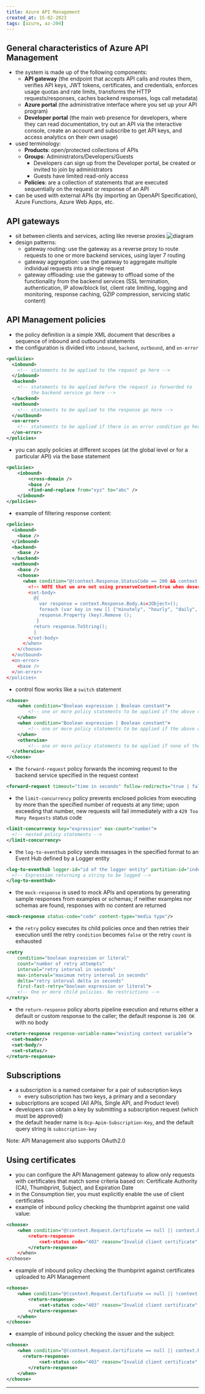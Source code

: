 ```yaml
---
title: Azure API Management
created_at: 15-02-2023
tags: [azure, az-204]
---
```


## General characteristics of Azure API Management

- the system is made up of the following components:
  - **API gateway** (the endpoint that accepts API calls and routes them, verifies API keys, JWT tokens, certificates, and credentials, enforces usage quotas and rate limits, transforms the HTTP requests/responses, caches backend responses, logs call metadata)
  - **Azure portal** (the administrative interface where you set up your API program)
  - **Developer portal** (the main web presence for developers, where they can read documentation, try out an API via the interactive console, create an account and subscribe to get API keys, and access analytics on their own usage)
- used terminology:
  - **Products**: open/protected collections of APIs
  - **Groups**: Administrators/Developers/Guests
    - Developers can sign up from the Developer portal, be created or invited to join by administrators
    - Guests have limited read-only access
  - **Policies**: are a collection of statements that are executed sequentially on the request or response of an API
- can be used with external APIs (by importing an OpenAPI Specification), Azure Functions, Azure Web Apps, etc.

## API gateways

- sit between clients and services, acting like reverse proxies ![diagram](./../media/20230215193118.png)
- design patterns:
  - gateway routing: use the gateway as a reverse proxy to route requests to one or more backend services, using layer 7 routing
  - gateway aggregation: use the gateway to aggregate multiple individual requests into a single request
  - gateway offloading: use the gateway to offload some of the functionality from the backend services (SSL termination, authentication, IP allow/block list, client rate limiting, logging and monitoring, response caching, GZIP compression, servicing static content)

## API Management policies

- the policy definition is a simple XML document that describes a sequence of inbound and outbound statements
- the configuration is divided into `inbound`, `backend`, `outbound`, and `on-error`

```xml
<policies>
  <inbound>
    <!-- statements to be applied to the request go here -->
  </inbound>
  <backend>
    <!-- statements to be applied before the request is forwarded to
         the backend service go here -->
  </backend>
  <outbound>
    <!-- statements to be applied to the response go here -->
  </outbound>
  <on-error>
    <!-- statements to be applied if there is an error condition go here -->
  </on-error>
</policies>
```

- you can apply policies at different scopes (at the global level or for a particular API) via the base statement

```xml
<policies>
    <inbound>
        <cross-domain />
        <base />
        <find-and-replace from="xyz" to="abc" />
    </inbound>
</policies>
```

- example of filtering response content:

```xml
<policies>
  <inbound>
    <base />
  </inbound>
  <backend>
    <base />
  </backend>
  <outbound>
    <base />
    <choose>
      <when condition="@(context.Response.StatusCode == 200 && context.Product.Name.Equals("Starter"))">
        <!-- NOTE that we are not using preserveContent=true when deserializing the response body stream into a JSON object since we don't intend to access it again. See details on https://learn.microsoft.com/azure/api-management/api-management-transformation-policies#SetBody -->
        <set-body>
          @{
            var response = context.Response.Body.As<JObject>();
            foreach (var key in new [] {"minutely", "hourly", "daily", "flags"}) {
            response.Property (key).Remove ();
           }
          return response.ToString();
          }
        </set-body>
      </when>
    </choose>
  </outbound>
  <on-error>
    <base />
  </on-error>
</policies>
```

- control flow works like a `switch` statement

```xml
<choose>
    <when condition="Boolean expression | Boolean constant">
        <!-- one or more policy statements to be applied if the above condition is true  -->
    </when>
    <when condition="Boolean expression | Boolean constant">
        <!-- one or more policy statements to be applied if the above condition is true  -->
    </when>
    <otherwise>
        <!-- one or more policy statements to be applied if none of the above conditions are true  -->
  </otherwise>
</choose>
```

- the `forward-request` policy forwards the incoming request to the backend service specified in the request context

```xml
<forward-request timeout="time in seconds" follow-redirects="true | false"/>
```

- the `limit-concurrency` policy prevents enclosed policies from executing by more than the specified number of requests at any time; upon exceeding that number, new requests will fail immediately with a `429 Too Many Requests` status code

```xml
<limit-concurrency key="expression" max-count="number">
  <!-- nested policy statements -->
</limit-concurrency>
```

- the `log-to-eventhub` policy sends messages in the specified format to an Event Hub defined by a Logger entity

```xml
<log-to-eventhub logger-id="id of the logger entity" partition-id="index of the partition where messages are sent" partition-key="value used for partition assignment">
  <!-- Expression returning a string to be logged -->
</log-to-eventhub>
```

- the `mock-response` is used to mock APIs and operations by generating sample responses from examples or schemas; if neither examples nor schemas are found, responses with no content are returned

```xml
<mock-response status-code="code" content-type="media type"/>
```

- the `retry` policy executes its child policies once and then retries their execution until the retry `condition` becomes `false` or the retry `count` is exhausted

```xml
<retry
    condition="boolean expression or literal"
    count="number of retry attempts"
    interval="retry interval in seconds"
    max-interval="maximum retry interval in seconds"
    delta="retry interval delta in seconds"
    first-fast-retry="boolean expression or literal">
    <!-- One or more child policies. No restrictions -->
</retry>
```

- the `return-response` policy aborts pipeline execution and returns either a default or custom response to the caller; the default response is `200 OK` with no body

```xml
<return-response response-variable-name="existing context variable">
  <set-header/>
  <set-body/>
  <set-status/>
</return-response>
```

## Subscriptions

- a subscription is a named container for a pair of subscription keys
  - every subscription has two keys, a primary and a secondary
- subscriptions are scoped (All APIs, Single API, and Product level)
- developers can obtain a key by submitting a subscription request (which must be approved)
- the default header name is `Ocp-Apim-Subscription-Key`, and the default query string is `subscription-key`

Note: API Management also supports OAuth2.0

## Using certificates

- you can configure the API Management gateway to allow only requests with certificates that match some criteria based on: Certificate Authority (CA), Thumbprint, Subject, and Expiration Date
- in the Consumption tier, you must explicitly enable the use of client certificates
- example of inbound policy checking the thumbprint against one valid value:

```xml
<choose>
    <when condition="@(context.Request.Certificate == null || context.Request.Certificate.Thumbprint != "desired-thumbprint")" >
        <return-response>
            <set-status code="403" reason="Invalid client certificate" />
        </return-response>
    </when>
</choose>
```

- example of inbound policy checking the thumbprint against certificates uploaded to API Management

```xml
<choose>
    <when condition="@(context.Request.Certificate == null || !context.Request.Certificate.Verify()  || !context.Deployment.Certificates.Any(c => c.Value.Thumbprint == context.Request.Certificate.Thumbprint))" >
        <return-response>
            <set-status code="403" reason="Invalid client certificate" />
        </return-response>
    </when>
</choose>
```

- example of inbound policy checking the issuer and the subject:

```xml
<choose>
    <when condition="@(context.Request.Certificate == null || context.Request.Certificate.Issuer != "trusted-issuer" || context.Request.Certificate.SubjectName.Name != "expected-subject-name")" >
      <return-response>
            <set-status code="403" reason="Invalid client certificate" />
        </return-response>
    </when>
</choose>
```

---
